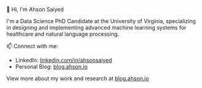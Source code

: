 👋 Hi, I'm Ahson Saiyed

I'm a Data Science PhD Candidate at the University of Virginia, specializing in designing and implementing advanced machine learning systems for healthcare and natural language processing. 

📫 Connect with me:
* LinkedIn: [linkedin.com/in/ahsonsaiyed](https://linkedin.com/in/ahsonsaiyed)
* Personal Blog: [blog.ahson.io](https://blog.ahson.io)


View more about my work and research at [blog.ahson.io](https://blog.ahson.io)
